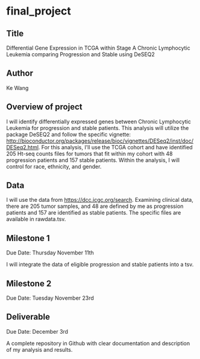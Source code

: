 # final_project
## Title
Differential Gene Expression in TCGA within Stage A Chronic Lymphocytic Leukemia comparing Progression and Stable using DeSEQ2
## Author
Ke Wang
## Overview of project
I will identify differentially expressed genes between Chronic Lymphocytic Leukemia for progression and stable patients. 
This analysis will utilize the package DeSEQ2 and follow the specific vignette: http://bioconductor.org/packages/release/bioc/vignettes/DESeq2/inst/doc/DESeq2.html. For this analysis, I'll use the TCGA cohort and have identified 205 Ht-seq counts files for tumors that fit within my cohort with 48 progression patients and 157 stable patients. Within the analysis, I will control for race, ethnicity, and gender.
## Data
I will use the data from https://dcc.icgc.org/search. Examining clinical data, there are 205 tumor samples, and 48 are defined by me as progression patients and 157 are identified as stable patients. The specific files are available in rawdata.tsv.
## Milestone 1
Due Date: Thursday November 11th

I will integrate the data of eligible progression and stable patients into a tsv. 
## Milestone 2
Due Date: Tuesday November 23rd


## Deliverable
Due Date: December 3rd

A complete repository in Github with clear documentation and description of my analysis and results.
